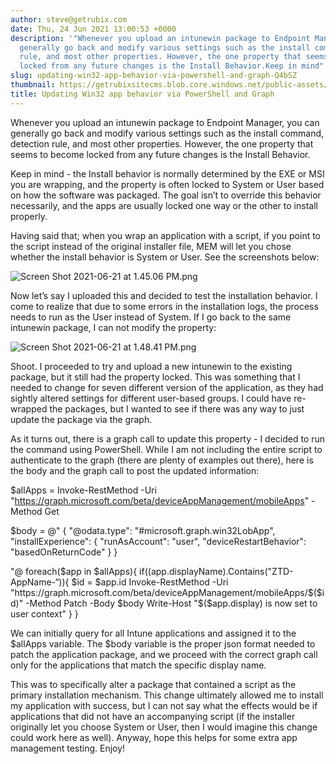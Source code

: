 ```yaml
---
author: steve@getrubix.com
date: Thu, 24 Jun 2021 13:00:53 +0000
description: '"Whenever you upload an intunewin package to Endpoint Manager, you can
  generally go back and modify various settings such as the install command, detection
  rule, and most other properties. However, the one property that seems to become
  locked from any future changes is the Install Behavior.Keep in mind"'
slug: updating-win32-app-behavior-via-powershell-and-graph-Q4bSZ
thumbnail: https://getrubixsitecms.blob.core.windows.net/public-assets/content/v1/thumbnails/updating-win32-app-behavior-via-powershell-and-graph-Q4bSZ_thumbnail.jpg
title: Updating Win32 app behavior via PowerShell and Graph
---
```


Whenever you upload an intunewin package to Endpoint Manager, you can generally go back and modify various settings such as the install command, detection rule, and most other properties. However, the one property that seems to become locked from any future changes is the Install Behavior.

Keep in mind - the Install behavior is normally determined by the EXE or MSI you are wrapping, and the property is often locked to System or User based on how the software was packaged. The goal isn’t to override this behavior necessarily, and the apps are usually locked one way or the other to install properly.

Having said that; when you wrap an application with a script, if you point to the script instead of the original installer file, MEM will let you chose whether the install behavior is System or User. See the screenshots below:

![Screen Shot 2021-06-21 at 1.45.06 PM.png](https://getrubixsitecms.blob.core.windows.net/public-assets/content/v1/5dd365a31aa1fd743bc30b8e/1624539465543-X8FQ6RIM9IDN17DZMTDM/Screen+Shot+2021-06-21+at+1.45.06+PM.png)

Now let’s say I uploaded this and decided to test the installation behavior. I come to realize that due to some errors in the installation logs, the process needs to run as the User instead of System. If I go back to the same intunewin package, I can not modify the property:

![Screen Shot 2021-06-21 at 1.48.41 PM.png](https://getrubixsitecms.blob.core.windows.net/public-assets/content/v1/5dd365a31aa1fd743bc30b8e/1624539491572-MKPPS6YFMGKN882SVGZA/Screen+Shot+2021-06-21+at+1.48.41+PM.png)

Shoot. I proceeded to try and upload a new intunewin to the existing package, but it still had the property locked. This was something that I needed to change for seven different version of the application, as they had sightly altered settings for different user-based groups. I could have re-wrapped the packages, but I wanted to see if there was any way to just update the package via the graph.

As it turns out, there is a graph call to update this property - I decided to run the command using PowerShell. While I am not including the entire script to authenticate to the graph (there are plenty of examples out there), here is the body and the graph call to post the updated information:

$allApps = Invoke-RestMethod -Uri "https://graph.microsoft.com/beta/deviceAppManagement/mobileApps" -Method Get

$body = @"
{
 "@odata.type": "#microsoft.graph.win32LobApp",
 "installExperience": {
 "runAsAccount": "user",
 "deviceRestartBehavior": "basedOnReturnCode"
 }
}

"@
foreach($app in $allApps){
 if($($app.displayName).Contains("ZTD-AppName-“)){
 $id = $app.id
 Invoke-RestMethod -Uri "https://graph.microsoft.com/beta/deviceAppManagement/mobileApps/$($id)" -Method Patch -Body $body
 Write-Host "$($app.display) is now set to user context"
 }
}

We can initially query for all Intune applications and assigned it to the $allApps variable. The $body variable is the proper json format needed to patch the application package, and we proceed with the correct graph call only for the applications that match the specific display name.

This was to specifically alter a package that contained a script as the primary installation mechanism. This change ultimately allowed me to install my application with success, but I can not say what the effects would be if applications that did not have an accompanying script (if the installer originally let you choose System or User, then I would imagine this change could work here as well). Anyway, hope this helps for some extra app management testing. Enjoy!